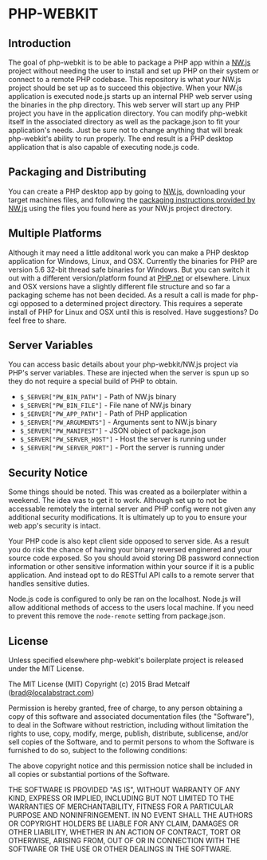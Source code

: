 # PHP-WEBKIT

## Introduction

The goal of php-webkit is to be able to package a PHP app within a [NW.js](http://nwjs.io/) project without needing the user to install and set up PHP on their system or connect to a remote PHP codebase. This repository is what your NW.js project should be set up as to succeed this objective. When your NW.js application is executed node.js starts up an internal PHP web server using the binaries in the php directory. This web server will start up any PHP project you have in the application directory. You can modify php-webkit itself in the associated directory as well as the package.json to fit your application's needs. Just be sure not to change anything that will break php-webkit's ability to run properly. The end result is a PHP desktop application that is also capable of executing node.js code.

## Packaging and Distributing

You can create a PHP desktop app by going to [NW.js](http://nwjs.io/), downloading your target machines files, and following the [packaging instructions provided by NW.js](https://github.com/nwjs/nw.js/wiki/How-to-package-and-distribute-your-apps) using the files you found here as your NW.js project directory.

## Multiple Platforms

Although it may need a little additonal work you can make a PHP desktop application for Windows, Linux, and OSX. Currently the binaries for PHP are version 5.6 32-bit thread safe binaries for Windows. But you can switch it out with a different version/platform found at [PHP.net](http://php.net/) or elsewhere. Linux and OSX versions have a slightly different file structure and so far a packaging scheme has not been decided. As a result a call is made for php-cgi opposed to a determined project directory. This requires a seperate install of PHP for Linux and OSX until this is resolved. Have suggestions? Do feel free to share.

## Server Variables

You can access basic details about your php-webkit/NW.js project via PHP's server variables. These are injected when the server is spun up so they do not require a special build of PHP to obtain.
 
 * ```$_SERVER["PW_BIN_PATH"]``` - Path of NW.js binary
 * ```$_SERVER["PW_BIN_FILE"]``` - File nane of NW.js binary
 * ```$_SERVER["PW_APP_PATH"]``` - Path of PHP application
 * ```$_SERVER["PW_ARGUMENTS"]``` - Arguments sent to NW.js binary
 * ```$_SERVER["PW_MANIFEST"]``` - JSON object of package.json
 * ```$_SERVER["PW_SERVER_HOST"]``` - Host the server is running under
 * ```$_SERVER["PW_SERVER_PORT"]``` - Port the server is running under

## Security Notice

Some things should be noted. This was created as a boilerplater within a weekend. The idea was to get it to work. Although set up to not be accessable remotely the internal server and PHP config were not given any additional security modifications. It is ultimately up to you to ensure your web app's security is intact.

Your PHP code is also kept client side opposed to server side. As a result you do risk the chance of having your binary reversed enginered and your source code exposed. So you should avoid storing DB password connection information or other sensitive information within your source if it is a public application. And instead opt to do RESTful API calls to a remote server that handles sensitive duties.

Node.js code is configured to only be ran on the localhost. Node.js will allow additional methods of access to the users local machine. If you need to prevent this remove the ```node-remote``` setting from package.json.

## License

Unless specified elsewhere php-webkit's boilerplate project is released under the MIT License.

The MIT License (MIT)
Copyright (c) 2015 Brad Metcalf (brad@localabstract.com)

Permission is hereby granted, free of charge, to any person obtaining a copy
of this software and associated documentation files (the "Software"), to deal
in the Software without restriction, including without limitation the rights
to use, copy, modify, merge, publish, distribute, sublicense, and/or sell
copies of the Software, and to permit persons to whom the Software is
furnished to do so, subject to the following conditions:

The above copyright notice and this permission notice shall be included in
all copies or substantial portions of the Software.

THE SOFTWARE IS PROVIDED "AS IS", WITHOUT WARRANTY OF ANY KIND, EXPRESS OR
IMPLIED, INCLUDING BUT NOT LIMITED TO THE WARRANTIES OF MERCHANTABILITY,
FITNESS FOR A PARTICULAR PURPOSE AND NONINFRINGEMENT.  IN NO EVENT SHALL THE
AUTHORS OR COPYRIGHT HOLDERS BE LIABLE FOR ANY CLAIM, DAMAGES OR OTHER
LIABILITY, WHETHER IN AN ACTION OF CONTRACT, TORT OR OTHERWISE, ARISING FROM,
OUT OF OR IN CONNECTION WITH THE SOFTWARE OR THE USE OR OTHER DEALINGS IN
THE SOFTWARE.
